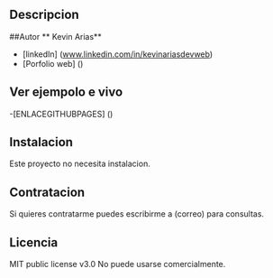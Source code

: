 ## Descripcion 


##Autor 
** Kevin Arias**

* [linkedIn] (www.linkedin.com/in/kevinariasdevweb)
* [Porfolio web] ()

## Ver ejempolo e vivo
-[ENLACEGITHUBPAGES] ()

## Instalacion
Este proyecto no necesita instalacion. 

## Contratacion
Si quieres contratarme puedes escribirme a (correo) para consultas.

## Licencia
MIT public license v3.0
No puede usarse comercialmente.
